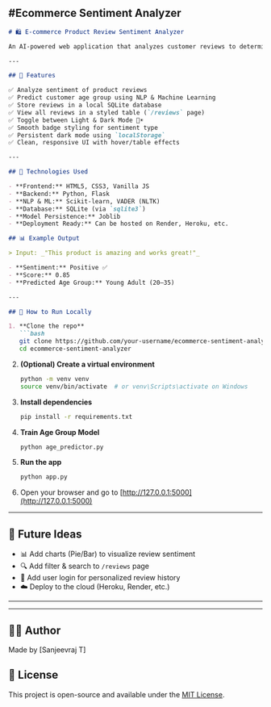 #Ecommerce Sentiment Analyzer
---

```markdown
# 🛍️ E-commerce Product Review Sentiment Analyzer

An AI-powered web application that analyzes customer reviews to determine **sentiment polarity** (Positive, Negative, or Neutral), calculates **sentiment scores**, and predicts the **customer's age group** based on review content. Built with **Flask**, **Python**, **SQLite**, and **Scikit-learn**.

---

## 🚀 Features

✅ Analyze sentiment of product reviews  
✅ Predict customer age group using NLP & Machine Learning  
✅ Store reviews in a local SQLite database  
✅ View all reviews in a styled table (`/reviews` page)  
✅ Toggle between Light & Dark Mode 🌙☀️  
✅ Smooth badge styling for sentiment type  
✅ Persistent dark mode using `localStorage`  
✅ Clean, responsive UI with hover/table effects  

---

## 🧠 Technologies Used

- **Frontend:** HTML5, CSS3, Vanilla JS  
- **Backend:** Python, Flask  
- **NLP & ML:** Scikit-learn, VADER (NLTK)  
- **Database:** SQLite (via `sqlite3`)  
- **Model Persistence:** Joblib  
- **Deployment Ready:** Can be hosted on Render, Heroku, etc.

## 📊 Example Output

> Input: _"This product is amazing and works great!"_

- **Sentiment:** Positive ✅  
- **Score:** 0.85  
- **Predicted Age Group:** Young Adult (20–35)

---

## 🧪 How to Run Locally

1. **Clone the repo**
   ```bash
   git clone https://github.com/your-username/ecommerce-sentiment-analyzer.git
   cd ecommerce-sentiment-analyzer
   ```

2. **(Optional) Create a virtual environment**
   ```bash
   python -m venv venv
   source venv/bin/activate  # or venv\Scripts\activate on Windows
   ```

3. **Install dependencies**
   ```bash
   pip install -r requirements.txt
   ```

4. **Train Age Group Model**
   ```bash
   python age_predictor.py
   ```

5. **Run the app**
   ```bash
   python app.py
   ```

6. Open your browser and go to [http://127.0.0.1:5000](http://127.0.0.1:5000)

---

## 📝 Future Ideas

- 📊 Add charts (Pie/Bar) to visualize review sentiment
- 🔍 Add filter & search to `/reviews` page
- 🔐 Add user login for personalized review history
- ☁️ Deploy to the cloud (Heroku, Render, etc.)

---

---

## 🧑‍💻 Author

Made by [Sanjeevraj T]

## 📄 License

This project is open-source and available under the [MIT License](LICENSE).
